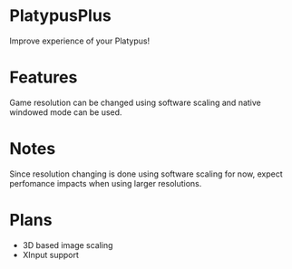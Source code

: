 # PlatypusPlus
Improve experience of your Platypus!

# Features
Game resolution can be changed using software scaling and native windowed mode can be used.


# Notes
Since resolution changing is done using software scaling for now, expect perfomance impacts when using 
larger resolutions.


# Plans
 - 3D based image scaling
 - XInput support

